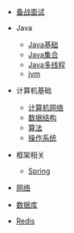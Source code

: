 
* [备战面试](./docs/a-1备战面试.md)
* Java

  * [Java基础](./docs/b-1面试题总结-Java基础.md)
  * [Java集合](./docs/b-2Java集合.md)
  * [Java多线程](./docs/b-3Java多线程.md)
  * [jvm](./docs/b-4jvm.md)
* 计算机基础

  * [计算机网络](./docs/c-1计算机网络.md)
  * [数据结构](./docs/c-2数据结构.md)
  * [算法](./docs/c-3算法.md)
  * [操作系统](./docs/c-4操作系统.md)
* 框架相关

  * [Spring](./docs/d-1Spring.md)
* [网络](./docs/e-1网络协议.md)
* [数据库](./docs/f-1数据库.md)
* [Redis]((./g-1Redis.md))

